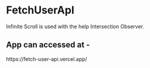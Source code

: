 # FetchUserApI

Infinite Scroll is used with the help Intersection Observer.
<h2>App can accessed at - </h2>
https://fetch-user-api.vercel.app/
